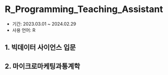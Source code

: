 # R_Programming_Teaching_Assistant
- 기간: 2023.03.01 ~ 2024.02.29
- 사용 언어: R

## 1. 빅데이터 사이언스 입문



## 2. 마이크로마케팅과통계학
